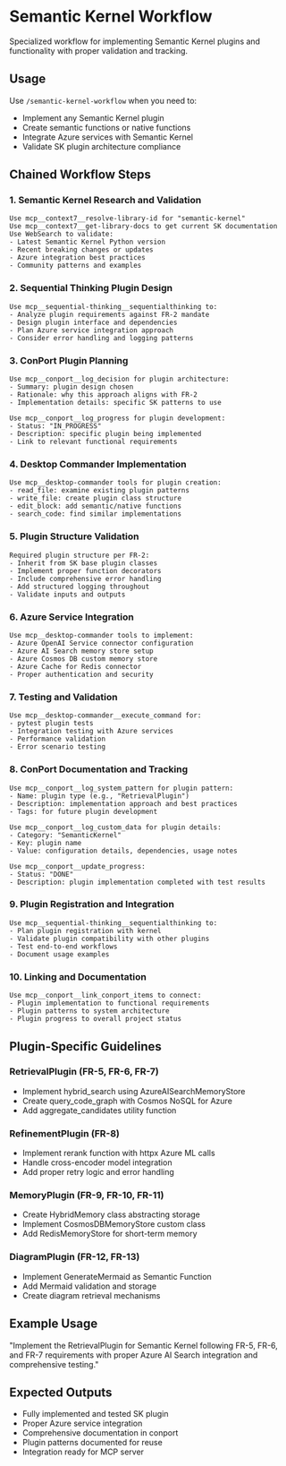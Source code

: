 # Semantic Kernel Workflow

Specialized workflow for implementing Semantic Kernel plugins and functionality with proper validation and tracking.

## Usage
Use `/semantic-kernel-workflow` when you need to:
- Implement any Semantic Kernel plugin
- Create semantic functions or native functions
- Integrate Azure services with Semantic Kernel
- Validate SK plugin architecture compliance

## Chained Workflow Steps

### 1. Semantic Kernel Research and Validation
```
Use mcp__context7__resolve-library-id for "semantic-kernel"
Use mcp__context7__get-library-docs to get current SK documentation
Use WebSearch to validate:
- Latest Semantic Kernel Python version
- Recent breaking changes or updates
- Azure integration best practices
- Community patterns and examples
```

### 2. Sequential Thinking Plugin Design
```
Use mcp__sequential-thinking__sequentialthinking to:
- Analyze plugin requirements against FR-2 mandate
- Design plugin interface and dependencies
- Plan Azure service integration approach
- Consider error handling and logging patterns
```

### 3. ConPort Plugin Planning
```
Use mcp__conport__log_decision for plugin architecture:
- Summary: plugin design chosen
- Rationale: why this approach aligns with FR-2
- Implementation details: specific SK patterns to use

Use mcp__conport__log_progress for plugin development:
- Status: "IN_PROGRESS"  
- Description: specific plugin being implemented
- Link to relevant functional requirements
```

### 4. Desktop Commander Implementation
```
Use mcp__desktop-commander tools for plugin creation:
- read_file: examine existing plugin patterns
- write_file: create plugin class structure
- edit_block: add semantic/native functions
- search_code: find similar implementations
```

### 5. Plugin Structure Validation
```
Required plugin structure per FR-2:
- Inherit from SK base plugin classes
- Implement proper function decorators
- Include comprehensive error handling
- Add structured logging throughout
- Validate inputs and outputs
```

### 6. Azure Service Integration
```
Use mcp__desktop-commander tools to implement:
- Azure OpenAI Service connector configuration
- Azure AI Search memory store setup
- Azure Cosmos DB custom memory store
- Azure Cache for Redis connector
- Proper authentication and security
```

### 7. Testing and Validation
```
Use mcp__desktop-commander__execute_command for:
- pytest plugin tests
- Integration testing with Azure services
- Performance validation
- Error scenario testing
```

### 8. ConPort Documentation and Tracking
```
Use mcp__conport__log_system_pattern for plugin pattern:
- Name: plugin type (e.g., "RetrievalPlugin")
- Description: implementation approach and best practices
- Tags: for future plugin development

Use mcp__conport__log_custom_data for plugin details:
- Category: "SemanticKernel"
- Key: plugin name
- Value: configuration details, dependencies, usage notes

Use mcp__conport__update_progress:
- Status: "DONE"
- Description: plugin implementation completed with test results
```

### 9. Plugin Registration and Integration
```
Use mcp__sequential-thinking__sequentialthinking to:
- Plan plugin registration with kernel
- Validate plugin compatibility with other plugins
- Test end-to-end workflows
- Document usage examples
```

### 10. Linking and Documentation
```
Use mcp__conport__link_conport_items to connect:
- Plugin implementation to functional requirements
- Plugin patterns to system architecture
- Plugin progress to overall project status
```

## Plugin-Specific Guidelines

### RetrievalPlugin (FR-5, FR-6, FR-7)
- Implement hybrid_search using AzureAISearchMemoryStore
- Create query_code_graph with Cosmos NoSQL for Azure
- Add aggregate_candidates utility function

### RefinementPlugin (FR-8)  
- Implement rerank function with httpx Azure ML calls
- Handle cross-encoder model integration
- Add proper retry logic and error handling

### MemoryPlugin (FR-9, FR-10, FR-11)
- Create HybridMemory class abstracting storage
- Implement CosmosDBMemoryStore custom class
- Add RedisMemoryStore for short-term memory

### DiagramPlugin (FR-12, FR-13)
- Implement GenerateMermaid as Semantic Function
- Add Mermaid validation and storage
- Create diagram retrieval mechanisms

## Example Usage

"Implement the RetrievalPlugin for Semantic Kernel following FR-5, FR-6, and FR-7 requirements with proper Azure AI Search integration and comprehensive testing."

## Expected Outputs
- Fully implemented and tested SK plugin
- Proper Azure service integration
- Comprehensive documentation in conport
- Plugin patterns documented for reuse
- Integration ready for MCP server